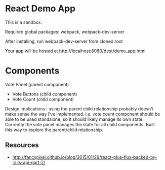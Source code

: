 # React Demo App

  This is a sandbox.

  Required global packages: webpack, webpack-dev-server

  After installing, run webpack-dev-server from cloned root

  Your app will be hosted at http://localhost:8080/dest/demo_app.html

# Components

Vote Panel (parent component)
  - Vote Buttons (child component)
  - Vote Count (child component)

Design implications : using the parent child relationship probably doesn't make sense the way i've implemented. i.e. vote count component should be able to be used standalone, so it should likely manage its own state. Currently the vote panel manages the state for all child components. Built this way to explore the parent/child relationship.

## Resources
- http://fancypixel.github.io/blog/2015/01/29/react-plus-flux-backed-by-rails-api-part-2/
